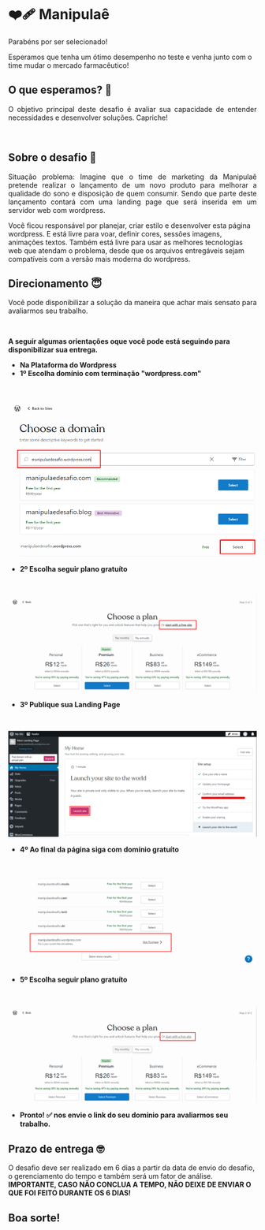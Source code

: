 <h1 align="left">
   ❤️‍🩹 Manipulaê
</h1>

<p align="justify">Parabéns por ser selecionado!

Esperamos que tenha um ótimo desempenho no teste e venha junto com o time mudar o mercado farmacêutico!

## O que esperamos? 🤨

<p align="justify">O objetivo principal deste desafio é avaliar sua capacidade de entender necessidades e desenvolver soluções. Capriche!</p>
<br/>

## Sobre o desafio 🤯

<p align="justify">
Situação problema:
Imagine que o time de marketing da Manipulaê pretende realizar o lançamento de um novo produto para melhorar a qualidade do sono e disposição de quem consumir. Sendo que parte deste lançamento contará com uma landing page que será inserida em um servidor web com wordpress. 

Você ficou responsável por planejar, criar estilo e desenvolver esta página wordpress. E está livre para voar, definir cores, sessões imagens, animações textos. Também está livre para usar as melhores tecnologias web que atendam o problema, desde que os arquivos entregáveis sejam compatíveis com a versão mais moderna do wordpress.

## Direcionamento 😇

<p align="justify">Você pode disponibilizar a solução da maneira que achar mais sensato para avaliarmos seu trabalho.</p>
<br/>

<b>A seguir algumas orientações oque você pode está seguindo para disponibilizar sua entrega.</b>
<br/>
  
  - <b>Na Plataforma do Wordpress</b> 
  - <b>1º Escolha domínio com terminação "wordpress.com"</b> 
  <br>

  ![Preview](github/preview1.png)

  - <b>2º Escolha seguir plano gratuíto</b> 
  <br>

  ![Preview](github/preview2.png)

  - <b>3º Publique sua Landing Page</b> 
  <br>

  ![Preview](github/preview3.png)

  - <b>4º Ao final da página siga com domínio gratuíto</b> 
  <br>

  ![Preview](github/preview4.png)

  - <b>5º Escolha seguir plano gratuíto</b> 
  <br>
  
  ![Preview](github/preview5.png)

  - <b>Pronto! ✅ nos envie o link do seu domínio para avaliarmos seu trabalho.</b> 


## Prazo de entrega 🤓

O desafio deve ser realizado em 6 dias a partir da data de envio do desafio, o gerenciamento do tempo e também será um fator de análise.
<b>IMPORTANTE, CASO NÃO CONCLUA A TEMPO, NÃO DEIXE DE ENVIAR O QUE FOI FEITO DURANTE OS 6 DIAS!</b>

## Boa sorte!